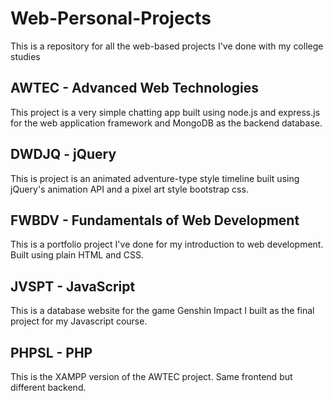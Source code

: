 # Web-Personal-Projects

This is a repository for all the web-based projects I've done with my college studies


## AWTEC - Advanced Web Technologies
This project is a very simple chatting app built using node.js and express.js for the web application framework and MongoDB as the backend database.

## DWDJQ - jQuery
This is project is an animated adventure-type style timeline built using jQuery's animation API and a pixel art style bootstrap css.

## FWBDV - Fundamentals of Web Development
This is a portfolio project I've done for my introduction to web development. Built using plain HTML and CSS.

## JVSPT - JavaScript
This is a database website for the game Genshin Impact I built as the final project for my Javascript course.

## PHPSL - PHP
This is the XAMPP version of the AWTEC project. Same frontend but different backend.
